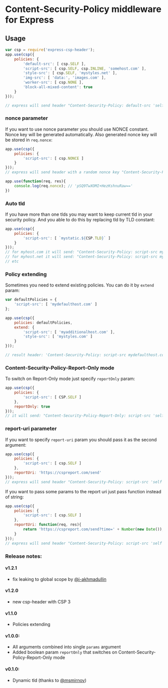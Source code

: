 # Content-Security-Policy middleware for Express

## Usage

```js
var csp = require('express-csp-header');
app.use(csp({
    policies: {
        'default-src': [ csp.SELF ],
        'script-src': [ csp.SELF, csp.INLINE, 'somehost.com' ],
        'style-src': [ csp.SELF, 'mystyles.net' ],
        'img-src': [ 'data:', 'images.com' ],
        'worker-src': [ csp.NONE ],
        'block-all-mixed-content': true
    }
}));

// express will send header "Content-Security-Policy: default-src 'self'; script-src 'self' 'unsafe-inline' somehost.com; style-src 'self' mystyles.net; img-src data: images.com; workers-src 'none'; block-all-mixed-content; report-uri https://cspreport.com/send;'
```

### nonce parameter

If you want to use nonce parameter you should use NONCE constant. Nonce key will be generated automatically. Also generated nonce key will be stored in ``req.nonce``:

```js
app.use(csp({
    policies: {
        'script-src': [ csp.NONCE ]
    }
}));
// express will send header with a random nonce key "Content-Security-Policy: script-src 'nonce-pSQ9TwXOMI+HezKshnuRaw==';"

app.use(function(req, res){
    console.log(req.nonce); // 'pSQ9TwXOMI+HezKshnuRaw=='
})
```

### Auto tld

If you have more than one tlds you may want to keep current tld in your security policy. And you able to do this by replacing tld by TLD constant:

```js
app.use(csp({
    policies: {
        'script-src': [ `mystatic.${CSP.TLD}` ]
    }
}));
// for myhost.com it will send: "Content-Security-Policy: script-src mystatic.com;"
// for myhost.net it will send: "Content-Security-Policy: script-src mystatic.net;"
// etc
```

### Policy extending

Sometimes you need to extend existing policies. You can do it by `extend` param:

```js
var defaultPolicies = {
    'script-src': [ 'mydefaulthost.com' ]
};

app.use(csp({
    policies: defaultPolicies,
    extend: {
        'script-src': [ 'myadditionalhost.com' ],
        'style-src': [ 'mystyles.com' ]
    }
}));

// result header: 'Content-Security-Policy: script-src mydefaulthost.com myadditionalhost.com; style-src: mystyles.com;'
```

### Content-Security-Policy-Report-Only mode

To switch on Report-Only mode just specify `reportOnly` param:

```js
app.use(csp({
    policies: {
        'script-src': [ CSP.SELF ]
    },
    reportOnly: true
}));
// it will send: "Content-Security-Policy-Report-Only: script-src 'self';"
```

### report-uri parameter

If you want to specify ``report-uri`` param you should pass it as the second argument:

```js
app.use(csp({
    policies: {
        'script-src': [ csp.SELF ]
    },
    reportUri: 'https://cspreport.com/send'
}));
// express will send header "Content-Security-Policy: script-src 'self'; report-uri https://cspreport.com/send;"
```

If you want to pass some params to the report uri just pass function instead of string:

```js
app.use(csp({
    policies: {
        'script-src': [ csp.SELF ]
    },
    reportUri: function(req, res){
        return 'https://cspreport.com/send?time=' + Number(new Date());
    }
}));
// express will send header "Content-Security-Policy: script-src 'self'; report-uri https://cspreport.com/send?time=1460467355592;"
```

### Release notes:

#### v1.2.1
 * fix leaking to global scope by [@i-akhmadullin](https://github.com/i-akhmadullin)

#### v1.2.0
 * new csp-header with CSP 3

#### v1.1.0
 * Policies extending

#### v1.0.0:

 * All arguments combined into single ``params`` argument
 * Added boolean param ``reportOnly`` that switches on Content-Security-Policy-Report-Only mode

#### v0.1.0:
 * Dynamic tld (thanks to [@msmirnov](https://github.com/msmirnov))
